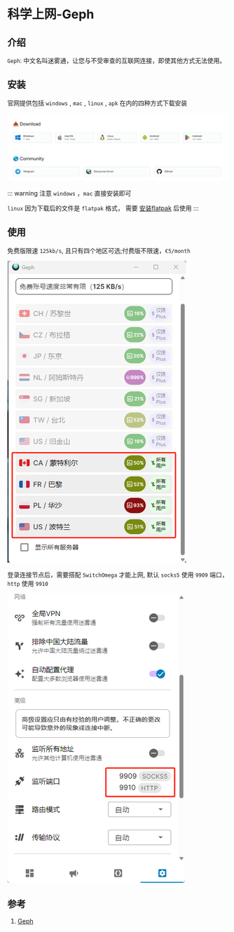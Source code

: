 # 科学上网-Geph

## 介绍
`Geph`: 中文名叫迷雾通，让您与不受审查的互联网连接，即使其他方式无法使用。

## 安装
官网提供包括 `windows` , `mac` , `linux` , `apk` 在内的四种方式下载安装

![下载](/Images/Wall/科学上网-Geph/download.png '下载')

::: warning 注意
`windows` ，`mac` 直接安装即可

`linux` 因为下载后的文件是 `flatpak` 格式， 需要 [安装flatpak](/Shell/Ubuntu安装flatpak软件) 后使用
:::

## 使用
免费版限速 `125kb/s`, 且只有四个地区可选;付费版不限速，`€5/month`

![节点](/Images/Wall/科学上网-Geph/server_list.png '节点')

登录连接节点后，需要搭配 `SwitchOmega` 才能上网, 默认 `socks5` 使用 `9909` 端口，`http` 使用 `9910`

![端口](/Images/Wall/科学上网-Geph/link_port.png '端口')


## 参考
1. [Geph](https://geph.io/en)